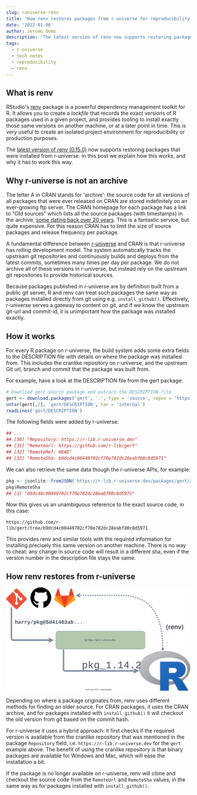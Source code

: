 ```yaml
---
slug: runiverse-renv
title: 'How renv restores packages from r-universe for reproducibility or production'
date: '2022-01-06'
author: Jeroen Ooms
description: 'The latest version of renv now supports restoring packages that were installed from r-universe. In this post we explain how this works, and why it has to work this way.'
tags:
  - r-universe
  - tech notes
  - reproducibility
  - renv
---
```


## What is renv

RStudio's [renv](https://rstudio.github.io/renv/) package is a powerful dependency management toolkit for R. It allows you to create a *lockfile* that records the exact versions of R packages used in a given project, and provides tooling to install exactly those same versions on another machine, or at a later point in time. This is very useful to create an isolated project environment for reproducibility or production purposes.

The [latest version of renv (0.15.0)](https://rstudio.github.io/renv/news/index.html#renv-0150) now supports restoring packages that were installed from r-universe. In this post we explain how this works, and why it has to work this way.


## Why r-universe is not an archive

The letter A in CRAN stands for 'archive': the source code for all versions of all packages that were ever released on CRAN are stored indefinitely on an ever-growing ftp server. The CRAN homepage for each package has a link to "Old sources" which lists all the source packages (with timestamps) in the archive, [some dating back over 20 years](https://cran.r-project.org/src/contrib/Archive/Matrix/). This is a fantastic service, but quite expensive. For this reason CRAN has to limit the size of source packages and release frequency per package. 

A fundamental difference between [r-universe](https://r-universe.dev) and CRAN is that r-universe has *rolling* development model. The system automatically tracks the upstream git repositories and continuously builds and deploys from the latest commits, sometimes many times per day per package. We do not archive all of these versions in r-universe, but instead rely on the upstream git repositories to provide historical sources.

Because packages published in r-universe are by definition built from a public git server, R and renv can treat such packages the same way as packages installed directly from git using e.g. `install_github()`. Effectively, r-universe serves a gateway to content on git, and if we know the upstream git-url and commit-id, it is unimportant how the package was installed exactly.

## How it works

For every R package on r-universe, the build system adds some extra fields to the DESCRIPTION file with details on where the package was installed from. This includes the cranlike repository on r-universe, and the upstream Git url, branch and commit that the package was built from. 

For example, have a look at the DESCRIPTION file from the gert package:

```r
# Download gert source package and extract the DESCRIPTION file
gert <- download.packages('gert', '.', type = 'source', repos = 'https://r-lib.r-universe.dev')
untar(gert[,2], 'gert/DESCRIPTION', tar = 'internal')
readLines('gert/DESCRIPTION')
```

The following fields were added by r-universe:

```r
## ...
## [30] "Repository: https://r-lib.r-universe.dev"
## [31] "RemoteUrl: https://github.com/r-lib/gert"
## [32] "RemoteRef: HEAD"
## [33] "RemoteSha: b9dcd4c00449702cf70e782dc28eabf80c8d5971"
```

We can also retrieve the same data though the r-universe APIs, for example:

```r
pkg <- jsonlite::fromJSON('https://r-lib.r-universe.dev/packages/gert/any/src')
pkg$RemoteSha
## [1] "b9dcd4c00449702cf70e782dc28eabf80c8d5971"
```

Now this gives us an unambiguous reference to the exact source code, in this case:

    https://github.com/r-lib/gert/tree/b9dcd4c00449702cf70e782dc28eabf80c8d5971

This provides renv and similar tools with the required information for installing precisely this same version on another machine. There is no way to cheat: any change in source code will result in a different sha, even if the version number in the description file stays the same.

## How renv restores from r-universe

![flow chart from upstream git server to r](diagram.svg)


Depending on where a package originates from, renv uses different methods for finding an older source. For CRAN packages, it uses the CRAN archive, and for packages installed with `install_github()` it will checkout the old version from git based on the commit hash.

For r-universe it uses a hybrid approach: it first checks if the required version is available from the cranlike repository that was mentioned in the package `Repository` field, i.e. `https://r-lib.r-universe.dev` for the `gert` example above. The benefit of using the cranlike repository is that binary packages are available for Windows and Mac, which will ease the installation a bit.

If the package is no longer available on r-universe, renv will clone and checkout the source code from the `RemoteUrl` and `RemoteSha` values, in the same way as for packages installed with `install_github()`.

